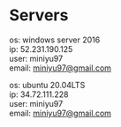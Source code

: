 # Servers
os: windows server 2016<br>
ip: 52.231.190.125<br>
user: miniyu97<br>
email: miniyu97@gmail.com<br>

os: ubuntu 20.04LTS<br>
ip: 34.72.111.228<br>
user: miniyu97<br>
email: miniyu97@gmail.com<br>
